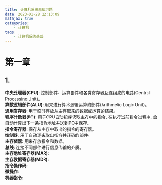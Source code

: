 ```yaml
---
title: 计算机系统基础习题
date: 2023-01-28 22:13:09
mathjax: true
categories:
    - 计算机
tags:
    - 计算机系统基础
---
```

# 第一章
## 1.   
**中央处理器(CPU)**: 控制部件、运算部件和各类寄存器互连组成的电路(Central Processing Unit)。  
**算数逻辑部件(ALU)**: 用来进行算术逻辑运算的部件(Arithmetic Logic Unit)。  
**通用寄存器**: 用于临时存放从主存取来的数据或运算的结果。  
**程序计数器(PC)**: 用于CPU自动按序读取主存中的指令, 在执行当前指令过程中, 会自动计算出下一条指令地址并送到PC中保存。  
**指令寄存器**: 保存从主存中取出的指令的寄存器。  
**控制器**:  用于自动逐条取出指令并译码的部件。   
**主存储器**:  用来存放指令和数据。  
**总线**:  连接不同部件进行信息传输的介质。  
**主存地址寄存器(MAR)**:   
**主存数据寄存器(MDR)**:  
**指令操作码**:  
**微操作**:  
**机器指令**:  
<!--more-->